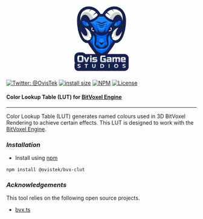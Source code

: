 <h3 align="center">
  <img src="graphics/icon.png?raw=true" alt="OvisTek Logo" width="150">
</h3>

[![Twitter: @OvisTek](https://img.shields.io/badge/contact-OvisTek-blue.svg?style=flat)](https://twitter.com/OvisTek)
[![install size](https://packagephobia.com/badge?p=@ovistek/bvx-clut)](https://packagephobia.com/result?p=@ovistek/bvx-clut)
[![NPM](https://img.shields.io/npm/v/@ovistek/bvx-clut)](https://www.npmjs.com/package/@ovistek/bvx-clut)
[![License](https://img.shields.io/badge/license-MIT-orange.svg?style=flat)](LICENSE)

#### **Color Lookup Table (LUT) for [BitVoxel Engine](https://github.com/OvisTek/bvx.ts)**

* * *

Color Lookup Table (LUT) generates named colours used in 3D BitVoxel Rendering to achieve certain effects. This LUT is designed to work with the [BitVoxel Engine](https://github.com/OvisTek/bvx.ts).

### _**Installation**_

-   Install using [npm](https://www.npmjs.com/package/@ovistek/bvx-clut)

```console
npm install @ovistek/bvx-clut
```

### _**Acknowledgements**_

This tool relies on the following open source projects.

-   [bvx.ts](https://github.com/OvisTek/bvx.ts)

